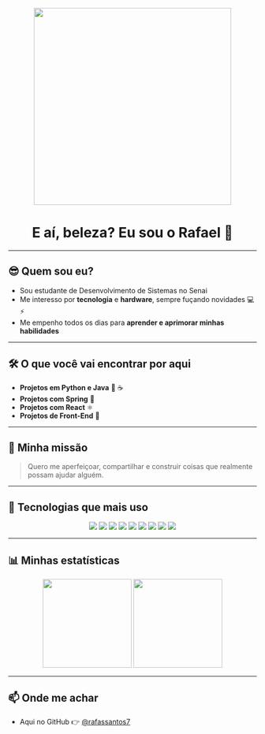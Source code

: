 <p align="center">
  <img src="https://media.giphy.com/media/qgQUggAC3Pfv687qPC/giphy.gif" width="400"/>
</p>

<h1 align="center">E aí, beleza? Eu sou o Rafael 👋</h1>

---

## 😎 Quem sou eu?

- Sou estudante de Desenvolvimento de Sistemas no Senai  
- Me interesso por **tecnologia** e **hardware**, sempre fuçando novidades 💻⚡  
- Me empenho todos os dias para **aprender e aprimorar minhas habilidades**  

---

## 🛠️ O que você vai encontrar por aqui

- **Projetos em Python e Java** 🐍 ☕
- **Projetos com Spring**  🌱
- **Projetos com React**  ⚛️
- **Projetos de Front-End**  🎨

---

## 🚀 Minha missão

> Quero me aperfeiçoar, compartilhar e construir coisas que realmente possam ajudar alguém.  

---

## 🧰 Tecnologias que mais uso

<p align="center">
  <img src="https://img.shields.io/badge/Python-3776AB?style=for-the-badge&logo=python&logoColor=white"/>
  <img src="https://img.shields.io/badge/Java-ED8B00?style=for-the-badge&logo=openjdk&logoColor=white"/>
  <img src="https://img.shields.io/badge/Spring-6DB33F?style=for-the-badge&logo=spring&logoColor=white"/>
  <img src="https://img.shields.io/badge/React-20232A?style=for-the-badge&logo=react&logoColor=61DAFB"/>
  <img src="https://img.shields.io/badge/JavaScript-F7DF1E?style=for-the-badge&logo=javascript&logoColor=black"/>
  <img src="https://img.shields.io/badge/HTML5-E34F26?style=for-the-badge&logo=html5&logoColor=white"/>
  <img src="https://img.shields.io/badge/CSS3-1572B6?style=for-the-badge&logo=css3&logoColor=white"/>
  <img src="https://img.shields.io/badge/Git-F05032?style=for-the-badge&logo=git&logoColor=white"/>
  <img src="https://img.shields.io/badge/GitHub-181717?style=for-the-badge&logo=github&logoColor=white"/>
</p>

---

## 📊 Minhas estatísticas

<p align="center">
  <img height="180em" src="https://github-readme-stats.vercel.app/api?username=rafassantos7&show_icons=true&theme=tokyonight"/>
  <img height="180em" src="https://github-readme-stats.vercel.app/api/top-langs/?username=rafassantos7&layout=compact&theme=tokyonight"/>
</p>

---

## 📫 Onde me achar

- Aqui no GitHub 👉 [@rafassantos7](https://github.com/rafassantos7)

